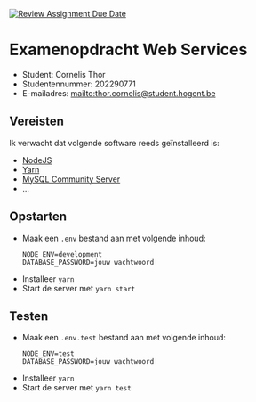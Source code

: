 [![Review Assignment Due Date](https://classroom.github.com/assets/deadline-readme-button-24ddc0f5d75046c5622901739e7c5dd533143b0c8e959d652212380cedb1ea36.svg)](https://classroom.github.com/a/snPWRHYg)

# Examenopdracht Web Services

- Student: Cornelis Thor
- Studentennummer: 202290771
- E-mailadres: <mailto:thor.cornelis@student.hogent.be>

## Vereisten

Ik verwacht dat volgende software reeds geïnstalleerd is:

- [NodeJS](https://nodejs.org)
- [Yarn](https://yarnpkg.com)
- [MySQL Community Server](https://dev.mysql.com/downloads/mysql/)
- ...

## Opstarten

- Maak een `.env` bestand aan met volgende inhoud:  
  ```
  NODE_ENV=development
  DATABASE_PASSWORD=jouw wachtwoord
  ```
- Installeer `yarn`
- Start de server met `yarn start`
## Testen

- Maak een `.env.test` bestand aan met volgende inhoud:  
  ```
  NODE_ENV=test
  DATABASE_PASSWORD=jouw wachtwoord
  ```
- Installeer `yarn`
- Start de server met `yarn test`
